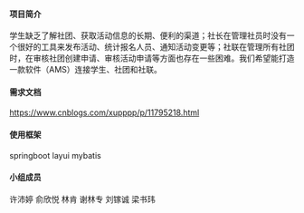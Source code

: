 #### 项目简介

学生缺乏了解社团、获取活动信息的长期、便利的渠道；社长在管理社员时没有一个很好的工具来发布活动、统计报名人员、通知活动变更等；社联在管理所有社团时，在审核社团创建申请、审核活动申请等方面也存在一些困难。我们希望能打造一款软件（AMS）连接学生、社团和社联。

#### 需求文档

https://www.cnblogs.com/xupppp/p/11795218.html

#### 使用框架

springboot layui mybatis


#### 小组成员

许沛婷 俞欣悦 林肯 谢林专 刘镓诚 梁书玮

